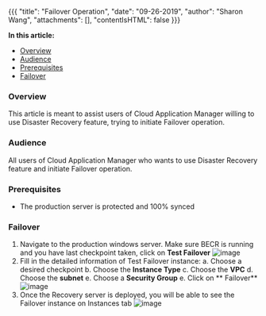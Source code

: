 {{{
  "title": "Failover Operation",
  "date": "09-26-2019",
  "author": "Sharon Wang",
  "attachments": [],
  "contentIsHTML": false
}}}

**In this article:**

* [Overview](#overview)
* [Audience](#audience)
* [Prerequisites](#prerequisites)
* [Failover](#failover)

### Overview <a name="overview"></a>

This article is meant to assist users of Cloud Application Manager willing to use Disaster Recovery feature, trying to initiate Failover operation.

### Audience <a name="audience"></a>

All users of Cloud Application Manager who wants to use Disaster Recovery feature and initiate Failover operation.

### Prerequisites <a name="prerequisites"></a>

* The production server is protected and 100% synced

### Failover <a name="failover"></a>
1. Navigate to the production windows server. Make sure BECR is running and you have last checkpoint taken, click on **Test Failover**
![image](https://user-images.githubusercontent.com/20582531/65725568-39ab5700-e070-11e9-882f-40bf0f60d630.png)
3. Fill in the detailed information of Test Failover instance:
 a. Choose a desired checkpoint
 b. Choose the **Instance Type**
 c. Choose the **VPC**
 d. Choose the **subnet**
 e. Choose a **Security Group**
 e. Click on ** Failover**
![image](https://user-images.githubusercontent.com/20582531/65725624-5a73ac80-e070-11e9-8fe6-2c04a24c2bb4.png)
4. Once the Recovery server is deployed, you will be able to see the Failover instance on Instances tab
![image](https://user-images.githubusercontent.com/20582531/65725661-6cede600-e070-11e9-9555-b54cbb60eb15.png)
